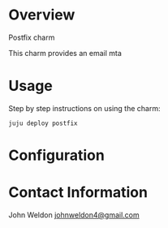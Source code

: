 # Overview

Postfix charm

This charm provides an email mta

# Usage

Step by step instructions on using the charm:

    juju deploy postfix


# Configuration


# Contact Information

John Weldon <johnweldon4@gmail.com>


